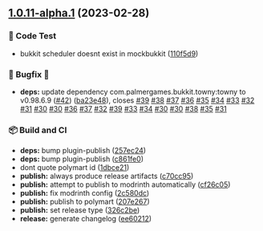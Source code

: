 ## [1.0.11-alpha.1](https://github.com/BrycensRanch/TownyPlus/compare/v1.0.10...v1.0.11-alpha.1) (2023-02-28)


### 🧪 Code Test

* bukkit scheduler doesnt exist in mockbukkit ([110f5d9](https://github.com/BrycensRanch/TownyPlus/commit/110f5d9eab454d3de02a9c1d4ae6ddf94e716127))


### 🐛 Bugfix 🐛

* **deps:** update dependency com.palmergames.bukkit.towny:towny to v0.98.6.9 ([#42](https://github.com/BrycensRanch/TownyPlus/issues/42)) ([ba23e48](https://github.com/BrycensRanch/TownyPlus/commit/ba23e4881b4b494f7c75aa4fcad91978c1097af3)), closes [#39](https://github.com/BrycensRanch/TownyPlus/issues/39) [#38](https://github.com/BrycensRanch/TownyPlus/issues/38) [#37](https://github.com/BrycensRanch/TownyPlus/issues/37) [#36](https://github.com/BrycensRanch/TownyPlus/issues/36) [#35](https://github.com/BrycensRanch/TownyPlus/issues/35) [#34](https://github.com/BrycensRanch/TownyPlus/issues/34) [#33](https://github.com/BrycensRanch/TownyPlus/issues/33) [#32](https://github.com/BrycensRanch/TownyPlus/issues/32) [#31](https://github.com/BrycensRanch/TownyPlus/issues/31) [#30](https://github.com/BrycensRanch/TownyPlus/issues/30) [#30](https://github.com/BrycensRanch/TownyPlus/issues/30) [#36](https://github.com/BrycensRanch/TownyPlus/issues/36) [#37](https://github.com/BrycensRanch/TownyPlus/issues/37) [#32](https://github.com/BrycensRanch/TownyPlus/issues/32) [#39](https://github.com/BrycensRanch/TownyPlus/issues/39) [#33](https://github.com/BrycensRanch/TownyPlus/issues/33) [#34](https://github.com/BrycensRanch/TownyPlus/issues/34) [#30](https://github.com/BrycensRanch/TownyPlus/issues/30) [#30](https://github.com/BrycensRanch/TownyPlus/issues/30) [#38](https://github.com/BrycensRanch/TownyPlus/issues/38) [#35](https://github.com/BrycensRanch/TownyPlus/issues/35) [#31](https://github.com/BrycensRanch/TownyPlus/issues/31)


### 📦️ Build and CI

* **deps:** bump plugin-publish ([257ec24](https://github.com/BrycensRanch/TownyPlus/commit/257ec2487573c11806cbc3557be46f97a1e5e20a))
* **deps:** bump plugin-publish ([c861fe0](https://github.com/BrycensRanch/TownyPlus/commit/c861fe06b1891e2a7d564e68a7feafddd5f187de))
* dont quote polymart id ([1dbce21](https://github.com/BrycensRanch/TownyPlus/commit/1dbce213cf060933686932381f82c88fc303ba59))
* **publish:** always produce release artifacts ([c70cc95](https://github.com/BrycensRanch/TownyPlus/commit/c70cc95bf518e90340e32a7ef4d509fd50c877f5))
* **publish:** attempt to publish to modrinth automatically ([cf26c05](https://github.com/BrycensRanch/TownyPlus/commit/cf26c054fce12992fc3b04f7cb1e0d30489cf9cb))
* **publish:** fix modrinth config ([2c580dc](https://github.com/BrycensRanch/TownyPlus/commit/2c580dcd98528efcb6244259f546b6a5c63dcbe1))
* **publish:** publish to polymart ([207e267](https://github.com/BrycensRanch/TownyPlus/commit/207e267e2ad16432e0a0b5ae267fd6a5a597c591))
* **publish:** set release type ([326c2be](https://github.com/BrycensRanch/TownyPlus/commit/326c2bebcc80a12f2cc52a0a9eaf4cf4995ebba0))
* **release:** generate changelog ([ee60212](https://github.com/BrycensRanch/TownyPlus/commit/ee60212077689b8c3192a1c361cf5bbec0ea7c08))
